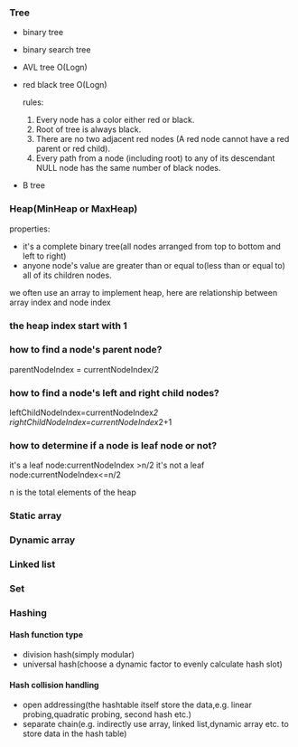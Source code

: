 ### Tree
* binary tree
* binary search tree
* AVL tree O(Logn)
* red black tree O(Logn)
    
    rules:
    1) Every node has a color either red or black.
    2) Root of tree is always black.
    3) There are no two adjacent red nodes (A red node cannot have a red parent or red child).
    4) Every path from a node (including root) to any of its descendant NULL node has the same number of black nodes.
* B tree


### Heap(MinHeap or MaxHeap)
properties:
- it's a complete binary tree(all nodes arranged from top to bottom and left to right)
- anyone node's value are greater than or equal to(less than or equal to) all of its children nodes.

we often use an array to implement heap, here are relationship between array index and node index
### the heap index start with 1
### how to find a node's parent node?
 parentNodeIndex = currentNodeIndex/2 
### how to find a node's left and right child nodes?
leftChildNodeIndex=currentNodeIndex*2
rightChildNodeIndex=currentNodeIndex*2+1

### how to determine if a node is leaf node or not?
it's a leaf node:currentNodeIndex >n/2
it's not a leaf node:currentNodeIndex<=n/2

n is the total elements of the heap
### Static array
### Dynamic array
### Linked list
### Set
### Hashing
#### Hash function type
- division hash(simply modular)
- universal hash(choose a dynamic factor to evenly calculate hash slot)
#### Hash collision handling
- open addressing(the hashtable itself store the data,e.g. linear probing,quadratic probing, second hash etc.)
- separate chain(e.g. indirectly use array, linked list,dynamic array etc. to store data in the hash table)
